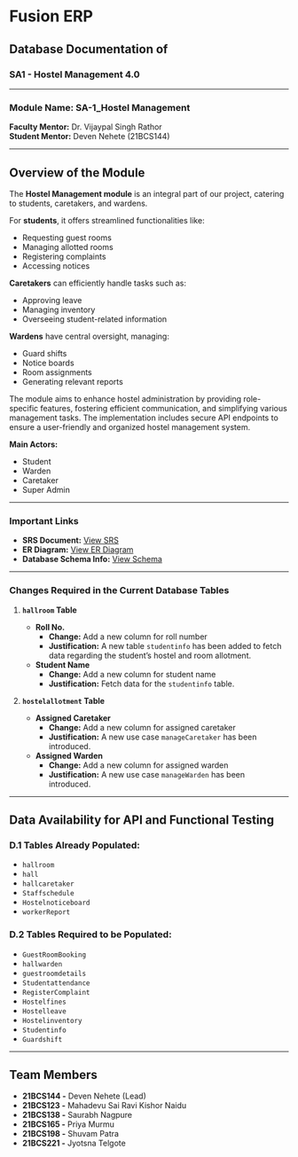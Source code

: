 # Fusion ERP

## Database Documentation of  
### SA1 - Hostel Management 4.0

---

### Module Name: SA-1_Hostel Management
**Faculty Mentor:** Dr. Vijaypal Singh Rathor  
**Student Mentor:** Deven Nehete (21BCS144)

---

## Overview of the Module

The **Hostel Management module** is an integral part of our project, catering to students, caretakers, and wardens.  

For **students**, it offers streamlined functionalities like:
- Requesting guest rooms
- Managing allotted rooms
- Registering complaints
- Accessing notices

**Caretakers** can efficiently handle tasks such as:
- Approving leave
- Managing inventory
- Overseeing student-related information

**Wardens** have central oversight, managing:
- Guard shifts
- Notice boards
- Room assignments
- Generating relevant reports

The module aims to enhance hostel administration by providing role-specific features, fostering efficient communication, and simplifying various management tasks. The implementation includes secure API endpoints to ensure a user-friendly and organized hostel management system.

**Main Actors:**  
- Student  
- Warden  
- Caretaker  
- Super Admin  

---

### Important Links

- **SRS Document:** [View SRS](https://docs.google.com/document/d/1A61b0hwB2ZueUbpyadJo38HNc4TSlm5bdOkrjfIgtSI/edit)  
- **ER Diagram:** [View ER Diagram](https://drive.google.com/file/d/15236s9zFE6XwPiCxfUev5SNTsXuIPvRp/view?usp=drive_link)  
- **Database Schema Info:** [View Schema](https://docs.google.com/spreadsheets/d/1lEYs4ftbAvHYfYuI432x-bnjfoBrlhCy/edit?usp=drive_link&ouid=109045340837729900356&rtpof=true&sd=true)  

---

### Changes Required in the Current Database Tables

1. **`hallroom` Table**
   - **Roll No.**  
     - **Change:** Add a new column for roll number  
     - **Justification:** A new table `studentinfo` has been added to fetch data regarding the student’s hostel and room allotment.
   - **Student Name**  
     - **Change:** Add a new column for student name  
     - **Justification:** Fetch data for the `studentinfo` table.

2. **`hostelallotment` Table**
   - **Assigned Caretaker**  
     - **Change:** Add a new column for assigned caretaker  
     - **Justification:** A new use case `manageCaretaker` has been introduced.
   - **Assigned Warden**  
     - **Change:** Add a new column for assigned warden  
     - **Justification:** A new use case `manageWarden` has been introduced.

---

## Data Availability for API and Functional Testing

### D.1 Tables Already Populated:
- `hallroom`
- `hall`
- `hallcaretaker`
- `Staffschedule`
- `Hostelnoticeboard`
- `workerReport`

### D.2 Tables Required to be Populated:
- `GuestRoomBooking`
- `hallwarden`
- `guestroomdetails`
- `Studentattendance`
- `RegisterComplaint`
- `Hostelfines`
- `Hostelleave`
- `Hostelinventory`
- `Studentinfo`
- `Guardshift`

---

## Team Members

- **21BCS144 -** Deven Nehete (Lead)  
- **21BCS123 -** Mahadevu Sai Ravi Kishor Naidu  
- **21BCS138 -** Saurabh Nagpure  
- **21BCS165 -** Priya Murmu  
- **21BCS198 -** Shuvam Patra  
- **21BCS221 -** Jyotsna Telgote
